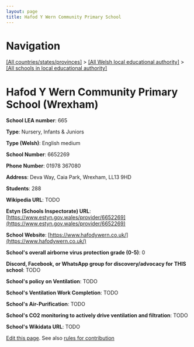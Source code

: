 ```yaml
---
layout: page
title: Hafod Y Wern Community Primary School
---
```

# Navigation

[[All countries/states/provinces]](../../..) > [[All Welsh local educational authority]](../..) > [[All schools in local educational authority]](..)

# Hafod Y Wern Community Primary School (Wrexham)

**School LEA number**: 665

**Type**: Nursery, Infants & Juniors

**Type (Welsh)**: English medium

**School Number**: 6652269

**Phone Number**: 01978 367080

**Address**: Deva Way, Caia Park, Wrexham, LL13 9HD

**Students**: 288

**Wikipedia URL**: TODO

**Estyn (Schools Inspectorate) URL**: [https://www.estyn.gov.wales/provider/6652269](https://www.estyn.gov.wales/provider/6652269)

**School Website**: [https://www.hafodywern.co.uk/](https://www.hafodywern.co.uk/)

**School's overall airborne virus protection grade (0-5)**: 0

**Discord, Facebook, or WhatsApp group for discovery/advocacy for THIS school**: TODO

**School's policy on Ventilation**: TODO

**School's Ventilation Work Completion**: TODO

**School's Air-Purification**: TODO

**School's CO2 monitoring to actively drive ventilation and filtration**: TODO

**School's Wikidata URL**: TODO




[Edit this page](https://github.com/ventilate-schools/Wales/edit/prif/./Wrexham/Hafod_Y_Wern_Community_Primary_School.md). See also [rules for contribution](../../../contribution-rules/)